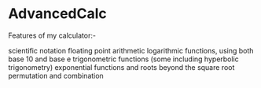 # AdvancedCalc

Features of my calculator:-

scientific notation
floating point arithmetic
logarithmic functions, using both base 10 and base e
trigonometric functions (some including hyperbolic trigonometry)
exponential functions and roots beyond the square root
permutation and combination
